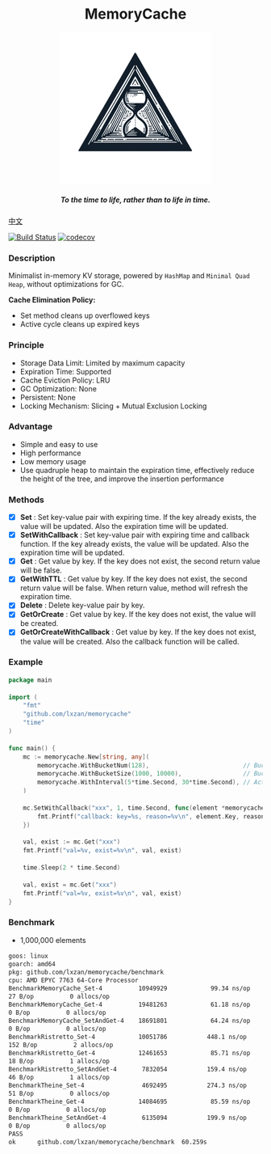 <div align="center">
    <h1>MemoryCache</h1>
    <img src="assets/logo.png" alt="logo" width="300px">
    <h5>To the time to life, rather than to life in time.</h5>
</div>


[中文](README_CN.md)

[![Build Status][1]][2] [![codecov][3]][4]

[1]: https://github.com/lxzan/memorycache/workflows/Go%20Test/badge.svg?branch=main
[2]: https://github.com/lxzan/memorycache/actions?query=branch%3Amain
[3]: https://codecov.io/gh/lxzan/memorycache/graph/badge.svg?token=OHD6918OPT
[4]: https://codecov.io/gh/lxzan/memorycache

### Description

Minimalist in-memory KV storage, powered by `HashMap` and `Minimal Quad Heap`, without optimizations for GC.

**Cache Elimination Policy:**

- Set method cleans up overflowed keys
- Active cycle cleans up expired keys

### Principle

-   Storage Data Limit: Limited by maximum capacity
-   Expiration Time: Supported
-   Cache Eviction Policy: LRU
-   GC Optimization: None
-   Persistent: None
-   Locking Mechanism: Slicing + Mutual Exclusion Locking

### Advantage

-   Simple and easy to use
-   High performance
-   Low memory usage
-   Use quadruple heap to maintain the expiration time, effectively reduce the height of the tree, and improve the insertion performance

### Methods

-   [x] **Set** : Set key-value pair with expiring time. If the key already exists, the value will be updated. Also the expiration time will be updated.
-   [x] **SetWithCallback** : Set key-value pair with expiring time and callback function. If the key already exists, the value will be updated. Also the expiration time will be updated.
-   [x] **Get** : Get value by key. If the key does not exist, the second return value will be false.
-   [x] **GetWithTTL** : Get value by key. If the key does not exist, the second return value will be false. When return value, method will refresh the expiration time.
-   [x] **Delete** : Delete key-value pair by key.
-   [x] **GetOrCreate** : Get value by key. If the key does not exist, the value will be created.
-   [x] **GetOrCreateWithCallback** : Get value by key. If the key does not exist, the value will be created. Also the callback function will be called.

### Example

```go
package main

import (
	"fmt"
	"github.com/lxzan/memorycache"
	"time"
)

func main() {
	mc := memorycache.New[string, any](
		memorycache.WithBucketNum(128),                          // Bucket number, recommended to be a prime number.
		memorycache.WithBucketSize(1000, 10000),                 // Bucket size, initial size and maximum capacity.
		memorycache.WithInterval(5*time.Second, 30*time.Second), // Active cycle cleanup interval and expiration time.
	)

	mc.SetWithCallback("xxx", 1, time.Second, func(element *memorycache.Element[string, any], reason memorycache.Reason) {
		fmt.Printf("callback: key=%s, reason=%v\n", element.Key, reason)
	})

	val, exist := mc.Get("xxx")
	fmt.Printf("val=%v, exist=%v\n", val, exist)

	time.Sleep(2 * time.Second)

	val, exist = mc.Get("xxx")
	fmt.Printf("val=%v, exist=%v\n", val, exist)
}

```

### Benchmark

-   1,000,000 elements

```
goos: linux
goarch: amd64
pkg: github.com/lxzan/memorycache/benchmark
cpu: AMD EPYC 7763 64-Core Processor                
BenchmarkMemoryCache_Set-4         	10949929	        99.34 ns/op	      27 B/op	       0 allocs/op
BenchmarkMemoryCache_Get-4         	19481263	        61.18 ns/op	       0 B/op	       0 allocs/op
BenchmarkMemoryCache_SetAndGet-4   	18691801	        64.24 ns/op	       0 B/op	       0 allocs/op
BenchmarkRistretto_Set-4           	10051786	       448.1 ns/op	     152 B/op	       2 allocs/op
BenchmarkRistretto_Get-4           	12461653	        85.71 ns/op	      18 B/op	       1 allocs/op
BenchmarkRistretto_SetAndGet-4     	 7832054	       159.4 ns/op	      46 B/op	       1 allocs/op
BenchmarkTheine_Set-4              	 4692495	       274.3 ns/op	      51 B/op	       0 allocs/op
BenchmarkTheine_Get-4              	14084695	        85.59 ns/op	       0 B/op	       0 allocs/op
BenchmarkTheine_SetAndGet-4        	 6135094	       199.9 ns/op	       0 B/op	       0 allocs/op
PASS
ok  	github.com/lxzan/memorycache/benchmark	60.259s
```

